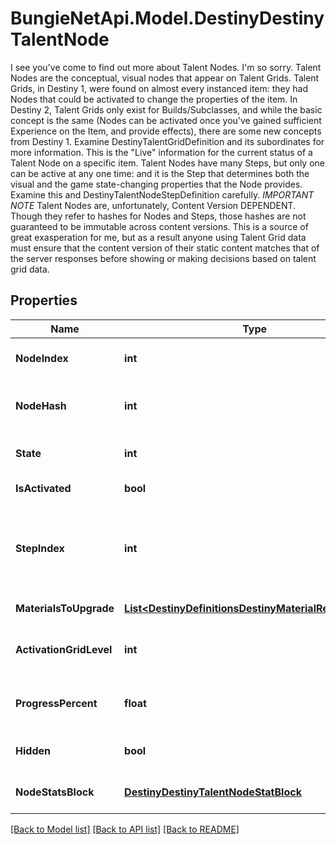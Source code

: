 # BungieNetApi.Model.DestinyDestinyTalentNode
I see you've come to find out more about Talent Nodes. I'm so sorry. Talent Nodes are the conceptual, visual nodes that appear on Talent Grids. Talent Grids, in Destiny 1, were found on almost every instanced item: they had Nodes that could be activated to change the properties of the item. In Destiny 2, Talent Grids only exist for Builds/Subclasses, and while the basic concept is the same (Nodes can be activated once you've gained sufficient Experience on the Item, and provide effects), there are some new concepts from Destiny 1. Examine DestinyTalentGridDefinition and its subordinates for more information. This is the \"Live\" information for the current status of a Talent Node on a specific item. Talent Nodes have many Steps, but only one can be active at any one time: and it is the Step that determines both the visual and the game state-changing properties that the Node provides. Examine this and DestinyTalentNodeStepDefinition carefully. *IMPORTANT NOTE* Talent Nodes are, unfortunately, Content Version DEPENDENT. Though they refer to hashes for Nodes and Steps, those hashes are not guaranteed to be immutable across content versions. This is a source of great exasperation for me, but as a result anyone using Talent Grid data must ensure that the content version of their static content matches that of the server responses before showing or making decisions based on talent grid data.
## Properties

Name | Type | Description | Notes
------------ | ------------- | ------------- | -------------
**NodeIndex** | **int** | The index of the Talent Node being referred to (an index into DestinyTalentGridDefinition.nodes[]). CONTENT VERSION DEPENDENT. | [optional] 
**NodeHash** | **int** | The hash of the Talent Node being referred to (in DestinyTalentGridDefinition.nodes). Deceptively CONTENT VERSION DEPENDENT. We have no guarantee of the hash&#39;s immutability between content versions. | [optional] 
**State** | **int** | An DestinyTalentNodeState enum value indicating the node&#39;s state: whether it can be activated or swapped, and why not if neither can be performed. | [optional] 
**IsActivated** | **bool** | If true, the node is activated: it&#39;s current step then provides its benefits. | [optional] 
**StepIndex** | **int** | The currently relevant Step for the node. It is this step that has rendering data for the node and the benefits that are provided if the node is activated. (the actual rules for benefits provided are extremely complicated in theory, but with how Talent Grids are being used in Destiny 2 you don&#39;t have to worry about a lot of those old Destiny 1 rules.) This is an index into: DestinyTalentGridDefinition.nodes[nodeIndex].steps[stepIndex] | [optional] 
**MaterialsToUpgrade** | [**List&lt;DestinyDefinitionsDestinyMaterialRequirement&gt;**](DestinyDefinitionsDestinyMaterialRequirement.md) | If the node has material requirements to be activated, this is the list of those requirements. | [optional] 
**ActivationGridLevel** | **int** | The progression level required on the Talent Grid in order to be able to activate this talent node. Talent Grids have their own Progression - similar to Character Level, but in this case it is experience related to the item itself. | [optional] 
**ProgressPercent** | **float** | If you want to show a progress bar or circle for how close this talent node is to being activate-able, this is the percentage to show. It follows the node&#39;s underlying rules about when the progress bar should first show up, and when it should be filled. | [optional] 
**Hidden** | **bool** | Whether or not the talent node is actually visible in the game&#39;s UI. Whether you want to show it in your own UI is up to you! I&#39;m not gonna tell you who to sock it to. | [optional] 
**NodeStatsBlock** | [**DestinyDestinyTalentNodeStatBlock**](DestinyDestinyTalentNodeStatBlock.md) | This property has some history. A talent grid can provide stats on both the item it&#39;s related to and the character equipping the item. This returns data about those stat bonuses. | [optional] 

[[Back to Model list]](../README.md#documentation-for-models) [[Back to API list]](../README.md#documentation-for-api-endpoints) [[Back to README]](../README.md)


